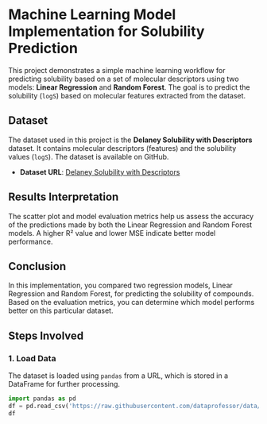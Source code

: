 # Machine Learning Model Implementation for Solubility Prediction

This project demonstrates a simple machine learning workflow for predicting solubility based on a set of molecular descriptors using two models: **Linear Regression** and **Random Forest**. The goal is to predict the solubility (`logS`) based on molecular features extracted from the dataset.

## Dataset

The dataset used in this project is the **Delaney Solubility with Descriptors** dataset. It contains molecular descriptors (features) and the solubility values (`logS`). The dataset is available on GitHub.

- **Dataset URL**: [Delaney Solubility with Descriptors](https://raw.githubusercontent.com/dataprofessor/data/refs/heads/master/delaney_solubility_with_descriptors.csv)

## Results Interpretation
The scatter plot and model evaluation metrics help us assess the accuracy of the predictions made by both the Linear Regression and Random Forest models. A higher R² value and lower MSE indicate better model performance.

## Conclusion
In this implementation, you compared two regression models, Linear Regression and Random Forest, for predicting the solubility of compounds. Based on the evaluation metrics, you can determine which model performs better on this particular dataset.

## Steps Involved

### 1. **Load Data**
The dataset is loaded using `pandas` from a URL, which is stored in a DataFrame for further processing.

```python
import pandas as pd
df = pd.read_csv('https://raw.githubusercontent.com/dataprofessor/data/refs/heads/master/delaney_solubility_with_descriptors.csv')
df
